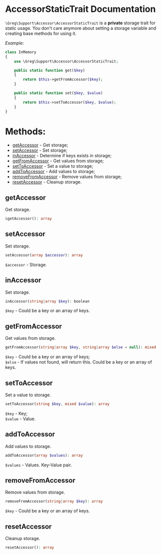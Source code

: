 # AccessorStaticTrait Documentation

`\Greg\Support\Accessor\AccessorStaticTrait` is a **private** storage trait for static usage.
You don't care anymore about setting a storage variable and creating base methods for using it. 

_Example:_

```php
class InMemory
{
    use \Greg\Support\Accessor\AccessorStaticTrait;

    public static function get($key)
    {
        return $this->getFromAccessor($key);
    }

    public static function set($key, $value)
    {
        return $this->setToAccessor($key, $value);
    }
}
```

# Methods:

* [getAccessor](#getaccessor) - Get storage;
* [setAccessor](#setaccessor) - Set storage;
* [inAccessor](#inaccessor) - Determine if keys exists in storage;
* [getFromAccessor](#getfromaccessor) - Get values from storage;
* [setToAccessor](#settoaccessor) - Set a value to storage;
* [addToAccessor](#addtoaccessor) - Add values to storage;
* [removeFromAccessor](#removefromaccessor) - Remove values from storage;
* [resetAccessor](#resetaccessor) - Cleanup storage.

## getAccessor

Get storage.

```php
&getAccessor(): array
```

## setAccessor

Set storage.

```php
setAccessor(array $accessor): array
```

`$accessor` - Storage.

## inAccessor

Set storage.

```php
inAccessor(string|array $key): boolean
```

`$key` - Could be a key or an array of keys.

## getFromAccessor

Get values from storage.

```php
getFromAccessor(string|array $key, string|array $else = null): mixed
```

`$key` - Could be a key or an array of keys;  
`$else` - If values not found, will return this. Could be a key or an array of keys.

## setToAccessor

Set a value to storage.

```php
setToAccessor(string $key, mixed $value): array
```

`$key` - Key;  
`$value` - Value.

## addToAccessor

Add values to storage.

```php
addToAccessor(array $values): array
```

`$values` - Values. Key-Value pair.

## removeFromAccessor

Remove values from storage.

```php
removeFromAccessor(string|array $key): array
```

`$key` - Could be a key or an array of keys.

## resetAccessor

Cleanup storage.

```php
resetAccessor(): array
```
